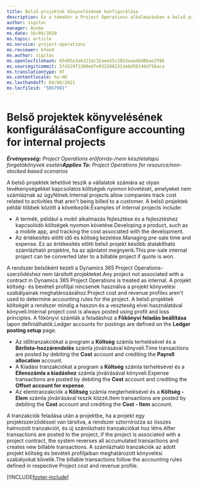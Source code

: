 ```yaml
---
title: Belső projektek könyvelésének konfigurálása
description: Ez a témakör a Project Operations alkalmazásban a belső projektek könyvelési gyakorlatainak beállításával kapcsolatban tartalmaz tájékoztatást.
author: sigitac
manager: Annbe
ms.date: 10/09/2020
ms.topic: article
ms.service: project-operations
ms.reviewer: kfend
ms.author: sigitac
ms.openlocfilehash: 65d05e3a6321dc32aee55c28b3eaa4bd0bae2f86
ms.sourcegitcommit: 5fd529f2308edfe9322082313e6d50146df56aca
ms.translationtype: HT
ms.contentlocale: hu-HU
ms.lasthandoff: 04/06/2021
ms.locfileid: "5857981"
---
```

# <a name="configure-accounting-for-internal-projects"></a><span data-ttu-id="c8194-103">Belső projektek könyvelésének konfigurálása</span><span class="sxs-lookup"><span data-stu-id="c8194-103">Configure accounting for internal projects</span></span>

<span data-ttu-id="c8194-104">_**Érvényesség:** Project Operations erőforrás-/nem készletalapú forgatókönyvek esetén_</span><span class="sxs-lookup"><span data-stu-id="c8194-104">_**Applies To:** Project Operations for resource/non-stocked based scenarios_</span></span>

<span data-ttu-id="c8194-105">A belső projektek lehetővé teszik a vállalatok számára az olyan tevékenységekkel kapcsolatos költségek nyomon követését, amelyeket nem számláznak az ügyfélnek.</span><span class="sxs-lookup"><span data-stu-id="c8194-105">Internal projects allow companies track cost related to activities that aren't being billed to a customer.</span></span> <span data-ttu-id="c8194-106">A belső projektek példái többek között a következők:</span><span class="sxs-lookup"><span data-stu-id="c8194-106">Examples of internal projects include:</span></span>

- <span data-ttu-id="c8194-107">A termék, például a mobil alkalmazás fejlesztése és a fejlesztéshez kapcsolódó költségek nyomon követése.</span><span class="sxs-lookup"><span data-stu-id="c8194-107">Developing a product, such as a mobile app, and tracking the cost associated with the development.</span></span>
- <span data-ttu-id="c8194-108">Az értékesítés előtti idő és költség kezelése.</span><span class="sxs-lookup"><span data-stu-id="c8194-108">Managing pre-sale time and expense.</span></span> <span data-ttu-id="c8194-109">Ez az értékesítés előtti belső projekt később átalakítható számlázható projektre, ha az ajánlatot megnyerik.</span><span class="sxs-lookup"><span data-stu-id="c8194-109">This pre-sale internal project can be converted later to a billable project if quote is won.</span></span>

<span data-ttu-id="c8194-110">A rendszer belsőként kezeli a Dynamics 365 Project Operations-szerződéshez nem társított projekteket.</span><span class="sxs-lookup"><span data-stu-id="c8194-110">Any project not associated with a contract in Dynamics 365 Project Operations is treated as internal.</span></span> <span data-ttu-id="c8194-111">A projekt költség- és bevételi profiljai nincsenek használva a projekt könyvelési szabályainak meghatározásához.</span><span class="sxs-lookup"><span data-stu-id="c8194-111">Project cost and revenue profiles aren't used to determine accounting rules for the project.</span></span> <span data-ttu-id="c8194-112">A belső projektek költségét a rendszer mindig a haszon és a veszteség elvei használatával könyveli.</span><span class="sxs-lookup"><span data-stu-id="c8194-112">Internal project cost is always posted using profit and loss principles.</span></span> <span data-ttu-id="c8194-113">A főkönyvi számlák a feladáshoz a **Főkönyvi feladás beállítása** lapon definiálhatók.</span><span class="sxs-lookup"><span data-stu-id="c8194-113">Ledger accounts for postings are defined on the **Ledger posting setup** page.</span></span>

- <span data-ttu-id="c8194-114">Az időtranzakciókat a program a **Költség** számla terhelésével és a **Bérlista-hozzárendelés** számla jóváírásával könyveli.</span><span class="sxs-lookup"><span data-stu-id="c8194-114">Time transactions are posted by debiting the **Cost** account and crediting the **Payroll allocation** account.</span></span>
- <span data-ttu-id="c8194-115">A Kiadási tranzakciókat a program a **Költség** számla terhelésével és a **Ellenszámla a kiadáshoz** számla jóváírásával könyveli.</span><span class="sxs-lookup"><span data-stu-id="c8194-115">Expense transactions are posted by debiting the **Cost** account and crediting the **Offset account for expense**.</span></span>
- <span data-ttu-id="c8194-116">Az elemtranzakciók a **Költség** számla megterhelésével és a **Költség - Elem** számla jóváírásával teszik közzé.</span><span class="sxs-lookup"><span data-stu-id="c8194-116">Item transactions are posted by debiting the **Cost** account and crediting the **Cost - Item** account.</span></span>

<span data-ttu-id="c8194-117">A tranzakciók feladása után a projektbe, ha a projekt egy projektszerződéssel van társítva, a rendszer sztornírozza az összes halmozott tranzakciót, és új számlázható tranzakciókat hoz létre.</span><span class="sxs-lookup"><span data-stu-id="c8194-117">After transactions are posted to the project, if the project is associated with a project contract, the system reverses all accumulated transactions and creates new billable transactions.</span></span> <span data-ttu-id="c8194-118">A számlázható tranzakciók az adott projekt költség és bevételi profiljaiban meghatározott könyvelési szabályokat követik.</span><span class="sxs-lookup"><span data-stu-id="c8194-118">The billable transactions follow the accounting rules defined in respective Project cost and revenue profile.</span></span>




[!INCLUDE[footer-include](../includes/footer-banner.md)]
